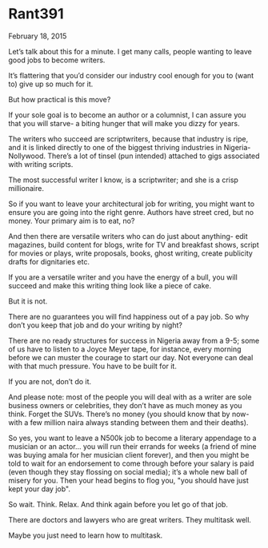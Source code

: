 # Rant391


February 18, 2015

Let’s talk about this for a minute. I get many calls, people wanting to leave good jobs to become writers.

It’s flattering that you’d consider our industry cool enough for you to (want to) give up so much for it.

But how practical is this move?

If your sole goal is to become an author or a columnist, I can assure you that you will starve- a biting hunger that will make you dizzy for years.

The writers who succeed are scriptwriters, because that industry is ripe, and it is linked directly to one of the biggest thriving industries in Nigeria- Nollywood. There’s a lot of tinsel (pun intended) attached to gigs associated with writing scripts. 

The most successful writer I know, is a scriptwriter; and she is a crisp millionaire. 

So if you want to leave your architectural job for writing, you might want to ensure you are going into the right genre. Authors have street cred, but no money. Your primary aim is to eat, no?

And then there are versatile writers who can do just about anything- edit magazines, build content for blogs, write for TV and breakfast shows, script for movies or plays, write proposals, books, ghost writing, create publicity drafts for dignitaries etc.

If you are a versatile writer and you have the energy of a bull, you will succeed and make this writing thing look like a piece of cake.

But it is not.

There are no guarantees you will find happiness out of a pay job. So why don’t you keep that job and do your writing by night?

There are no ready structures for success in Nigeria away from a 9-5; some of us have to listen to a Joyce Meyer tape, for instance, every morning before we can muster the courage to start our day. Not everyone can deal with that much pressure. You have to be built for it.

If you are not, don’t do it.

And please note: most of the people you will deal with as a writer are sole business owners or celebrities, they don’t have as much money as you think. Forget the SUVs. There’s no money (you should know that by now- with a few million naira always standing between them and their deaths).

So yes, you want to leave a N500k job to become a literary appendage to a musician or an actor… you will run their errands for weeks (a friend of mine was buying amala for her musician client forever), and then you might be told to wait for an endorsement to come through before your salary is paid (even though they stay flossing on social media); it’s a whole new ball of misery for you. Then your head begins to flog you, "you should have just kept your day job".

So wait. Think. Relax. And think again before you let go of that job.

There are doctors and lawyers who are great writers. They multitask well. 

Maybe you just need to learn how to multitask.